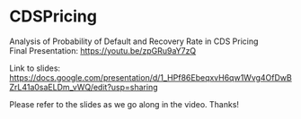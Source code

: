 # CDSPricing
Analysis of Probability of Default and Recovery Rate in CDS Pricing <br>
Final Presentation: https://youtu.be/zpGRu9aY7zQ

Link to slides: https://docs.google.com/presentation/d/1_HPf86EbeqxvH6qw1Wvg4OfDwBZrL41a0saELDm_vWQ/edit?usp=sharing

Please refer to the slides as we go along in the video. Thanks!
